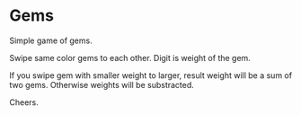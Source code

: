 # Gems

Simple game of gems.

Swipe same color gems to each other. Digit is weight of the gem.

If you swipe gem with smaller weight to larger, result weight will be a sum of two gems. Otherwise weights will be substracted.

Cheers.

